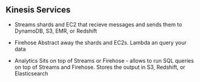 ## Kinesis Services
* Streams
shards and EC2 that recieve messages and sends them to DynamoDB, S3, EMR, or Redshift

* Firehose
Abstract away the shards and EC2s. Lambda an query your data

* Analytics
Sits on top of Streams or Firehose - allows to run SQL queries on top of Streams and Firehose. Stores the output in S3, Redshift, or Elasticsearch
